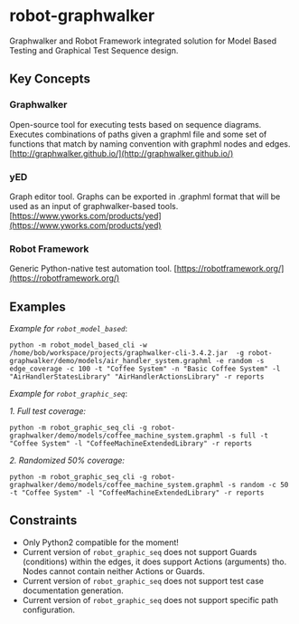 # robot-graphwalker
Graphwalker and Robot Framework integrated solution for Model Based Testing and Graphical Test Sequence design.

## Key Concepts

### Graphwalker
Open-source tool for executing tests based on sequence diagrams. Executes combinations of paths given a graphml file and some set of functions that match by naming convention with graphml nodes and edges. [http://graphwalker.github.io/](http://graphwalker.github.io/)

### yED
Graph editor tool. Graphs can be exported in .graphml format that will be used as an input of graphwalker-based tools. [https://www.yworks.com/products/yed](https://www.yworks.com/products/yed)

### Robot Framework
Generic Python-native test automation tool. [https://robotframework.org/](https://robotframework.org/)

## Examples

_Example for `robot_model_based`_:

```
python -m robot_model_based_cli -w /home/bob/workspace/projects/graphwalker-cli-3.4.2.jar  -g robot-graphwalker/demo/models/air_handler_system.graphml -e random -s edge_coverage -c 100 -t "Coffee System" -n "Basic Coffee System" -l "AirHandlerStatesLibrary" "AirHandlerActionsLibrary" -r reports
```

_Example for `robot_graphic_seq`_:

_1.  Full test coverage:_
```
python -m robot_graphic_seq_cli -g robot-graphwalker/demo/models/coffee_machine_system.graphml -s full -t "Coffee System" -l "CoffeeMachineExtendedLibrary" -r reports
```

_2.  Randomized 50% coverage:_
```
python -m robot_graphic_seq_cli -g robot-graphwalker/demo/models/coffee_machine_system.graphml -s random -c 50 -t "Coffee System" -l "CoffeeMachineExtendedLibrary" -r reports
```

## Constraints
* Only Python2 compatible for the moment!
* Current version of `robot_graphic_seq` does not support Guards (conditions) within the edges, it does support Actions 
(arguments) tho. Nodes cannot contain neither Actions or Guards.
* Current version of `robot_graphic_seq` does not support test case documentation generation.
* Current version of `robot_graphic_seq` does not support specific path configuration.


